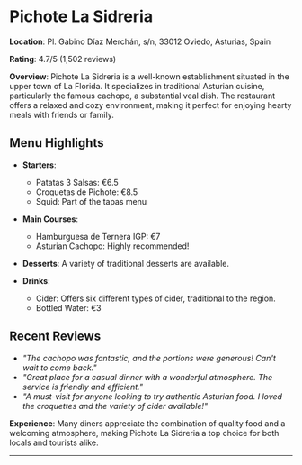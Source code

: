 # Pichote La Sidreria

**Location**: Pl. Gabino Díaz Merchán, s/n, 33012 Oviedo, Asturias, Spain

**Rating**: 4.7/5 (1,502 reviews)

**Overview**: Pichote La Sidreria is a well-known establishment situated in the upper town of La Florida. It specializes in traditional Asturian cuisine, particularly the famous cachopo, a substantial veal dish. The restaurant offers a relaxed and cozy environment, making it perfect for enjoying hearty meals with friends or family.

## Menu Highlights
- **Starters**:
  - Patatas 3 Salsas: €6.5
  - Croquetas de Pichote: €8.5
  - Squid: Part of the tapas menu

- **Main Courses**:
  - Hamburguesa de Ternera IGP: €7
  - Asturian Cachopo: Highly recommended!

- **Desserts**: A variety of traditional desserts are available.

- **Drinks**:
  - Cider: Offers six different types of cider, traditional to the region.
  - Bottled Water: €3

## Recent Reviews
- *"The cachopo was fantastic, and the portions were generous! Can't wait to come back."*
- *"Great place for a casual dinner with a wonderful atmosphere. The service is friendly and efficient."*
- *"A must-visit for anyone looking to try authentic Asturian food. I loved the croquettes and the variety of cider available!"*

**Experience**: Many diners appreciate the combination of quality food and a welcoming atmosphere, making Pichote La Sidreria a top choice for both locals and tourists alike.

---